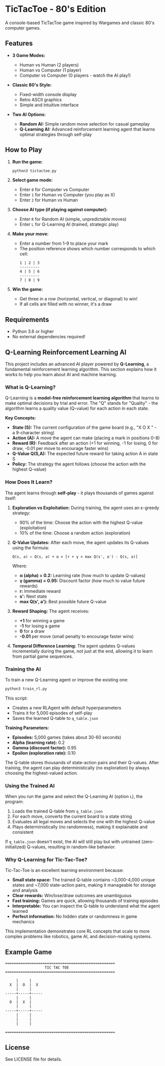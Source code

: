 # TicTacToe - 80's Edition

A console-based TicTacToe game inspired by Wargames and classic 80's computer games.

## Features

- **3 Game Modes:**
  - Human vs Human (2 players)
  - Human vs Computer (1 player)
  - Computer vs Computer (0 players - watch the AI play!)

- **Classic 80's Style:**
  - Fixed-width console display
  - Retro ASCII graphics
  - Simple and intuitive interface

- **Two AI Options:**
  - **Random AI:** Simple random move selection for casual gameplay
  - **Q-Learning AI:** Advanced reinforcement learning agent that learns optimal strategies through self-play

## How to Play

1. **Run the game:**
   ```bash
   python3 tictactoe.py
   ```

2. **Select game mode:**
   - Enter `0` for Computer vs Computer
   - Enter `1` for Human vs Computer (you play as X)
   - Enter `2` for Human vs Human

3. **Choose AI type (if playing against computer):**
   - Enter `R` for Random AI (simple, unpredictable moves)
   - Enter `L` for Q-Learning AI (trained, strategic play)

4. **Make your move:**
   - Enter a number from 1-9 to place your mark
   - The position reference shows which number corresponds to which cell:
     ```
     1 | 2 | 3
     ---------
     4 | 5 | 6
     ---------
     7 | 8 | 9
     ```

5. **Win the game:**
   - Get three in a row (horizontal, vertical, or diagonal) to win!
   - If all cells are filled with no winner, it's a draw

## Requirements

- Python 3.6 or higher
- No external dependencies required!

## Q-Learning Reinforcement Learning AI

This project includes an advanced AI player powered by **Q-Learning**, a fundamental reinforcement learning algorithm. This section explains how it works to help you learn about AI and machine learning.

### What is Q-Learning?

Q-Learning is a **model-free reinforcement learning algorithm** that learns to make optimal decisions by trial and error. The "Q" stands for "Quality" - the algorithm learns a quality value (Q-value) for each action in each state.

**Key Concepts:**

- **State (S):** The current configuration of the game board (e.g., "X O  X   " - a 9-character string)
- **Action (A):** A move the agent can make (placing a mark in positions 0-8)
- **Reward (R):** Feedback after an action (+1 for winning, -1 for losing, 0 for draw, -0.01 per move to encourage faster wins)
- **Q-Value Q(S,A):** The expected future reward for taking action A in state S
- **Policy:** The strategy the agent follows (choose the action with the highest Q-value)

### How Does It Learn?

The agent learns through **self-play** - it plays thousands of games against itself:

1. **Exploration vs Exploitation:** During training, the agent uses an ε-greedy strategy:
   - 90% of the time: Choose the action with the highest Q-value (exploitation)
   - 10% of the time: Choose a random action (exploration)

2. **Q-Value Updates:** After each move, the agent updates its Q-values using the formula:
   ```
   Q(s, a) ← Q(s, a) + α × [r + γ × max Q(s', a') - Q(s, a)]
   ```
   Where:
   - **α (alpha) = 0.2:** Learning rate (how much to update Q-values)
   - **γ (gamma) = 0.95:** Discount factor (how much to value future rewards)
   - **r:** Immediate reward
   - **s':** Next state
   - **max Q(s', a'):** Best possible future Q-value

3. **Reward Shaping:** The agent receives:
   - **+1** for winning a game
   - **-1** for losing a game
   - **0** for a draw
   - **-0.01** per move (small penalty to encourage faster wins)

4. **Temporal Difference Learning:** The agent updates Q-values incrementally during the game, not just at the end, allowing it to learn from partial game sequences.

### Training the AI

To train a new Q-Learning agent or improve the existing one:

```bash
python3 train_rl.py
```

This script:
- Creates a new RLAgent with default hyperparameters
- Trains it for 5,000 episodes of self-play
- Saves the learned Q-table to `q_table.json`

**Training Parameters:**
- **Episodes:** 5,000 games (takes about 30-60 seconds)
- **Alpha (learning rate):** 0.2
- **Gamma (discount factor):** 0.95
- **Epsilon (exploration rate):** 0.10

The Q-table stores thousands of state-action pairs and their Q-values. After training, the agent can play deterministically (no exploration) by always choosing the highest-valued action.

### Using the Trained AI

When you run the game and select the Q-Learning AI (option `L`), the program:

1. Loads the trained Q-table from `q_table.json`
2. For each move, converts the current board to a state string
3. Evaluates all legal moves and selects the one with the highest Q-value
4. Plays deterministically (no randomness), making it explainable and consistent

If `q_table.json` doesn't exist, the AI will still play but with untrained (zero-initialized) Q-values, resulting in random-like behavior.

### Why Q-Learning for Tic-Tac-Toe?

Tic-Tac-Toe is an excellent learning environment because:
- **Small state space:** The trained Q-table contains ~3,000-4,000 unique states and ~7,000 state-action pairs, making it manageable for storage and analysis
- **Clear rewards:** Win/lose/draw outcomes are unambiguous
- **Fast training:** Games are quick, allowing thousands of training episodes
- **Interpretable:** You can inspect the Q-table to understand what the agent learned
- **Perfect information:** No hidden state or randomness in game mechanics

This implementation demonstrates core RL concepts that scale to more complex problems like robotics, game AI, and decision-making systems.

## Example Game

```
==================================================
                  TIC TAC TOE
==================================================

     |     |     
  X  |  O  |  X  
     |     |     
-----+-----+-----
     |     |     
  O  |  X  |     
     |     |     
-----+-----+-----
     |     |     
     |     |     
     |     |     

==================================================
```

## License

See LICENSE file for details.

